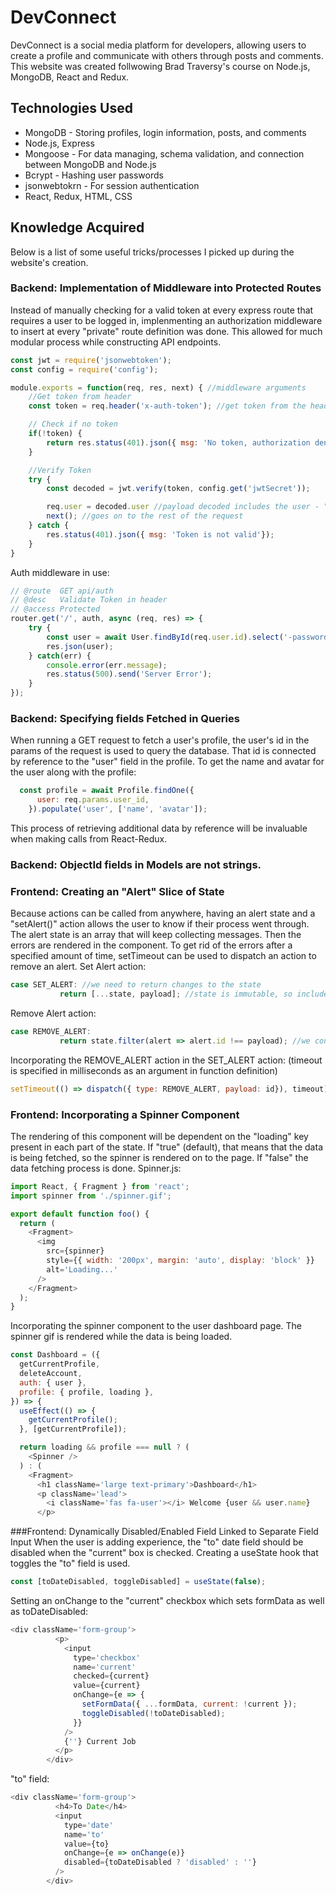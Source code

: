 # DevConnect
DevConnect is a social media platform for developers, allowing users to create a profile and communicate with others through posts and comments. This website was created follwowing Brad Traversy's course on Node.js, MongoDB, React and Redux.
## Technologies Used
* MongoDB - Storing profiles, login information, posts, and comments
* Node.js, Express
* Mongoose - For data managing, schema validation, and connection between MongoDB and Node.js
* Bcrypt - Hashing user passwords
* jsonwebtokrn - For session authentication
* React, Redux, HTML, CSS 
## Knowledge Acquired
Below is a list of some useful tricks/processes I picked up during the website's creation.
### Backend: Implementation of Middleware into Protected Routes
Instead of manually checking for a valid token at every express route that requires a user to be logged in, implenmenting an authorization middleware to insert at every "private" route definition was done. This allowed for much modular process while constructing API endpoints. 
```javascript
const jwt = require('jsonwebtoken');
const config = require('config');

module.exports = function(req, res, next) { //middleware arguments
    //Get token from header
    const token = req.header('x-auth-token'); //get token from the header

    // Check if no token 
    if(!token) {
        return res.status(401).json({ msg: 'No token, authorization denied'}); //ends here
    } 

    //Verify Token
    try {
        const decoded = jwt.verify(token, config.get('jwtSecret'));

        req.user = decoded.user //payload decoded includes the user - "req.user" now can be accessed in the route. 
        next(); //goes on to the rest of the request
    } catch {
        res.status(401).json({ msg: 'Token is not valid'});
    }
}
```
Auth middleware in use:
```javascript
// @route  GET api/auth
// @desc   Validate Token in header
// @access Protected
router.get('/', auth, async (req, res) => {
    try {
        const user = await User.findById(req.user.id).select('-password');
        res.json(user);
    } catch(err) {
        console.error(err.message);
        res.status(500).send('Server Error');
    }
});
```
### Backend: Specifying fields Fetched in Queries
When running a GET request to fetch a user's profile, the user's id in the params of the request is used to query the database. That id is connected by reference to the "user" field in the profile. To get the name and avatar for the user along with the profile: 
```javascript
  const profile = await Profile.findOne({
      user: req.params.user_id,
    }).populate('user', ['name', 'avatar']);
```
This process of retrieving additional data by reference will be invaluable when making calls from React-Redux.

### Backend: ObjectId fields in Models are not strings. 
### Frontend: Creating an "Alert" Slice of State
Because actions can be called from anywhere, having an alert state and a "setAlert()" action allows the user to know if their process went through. The alert state is an array that will keep collecting messages. Then the errors are rendered in the component. To get rid of the errors after a specified amount of time, setTimeout can be used to dispatch an action to remove an alert. 
Set Alert action: 
```javascript
case SET_ALERT: //we need to return changes to the state
           return [...state, payload]; //state is immutable, so include any state present
```
Remove Alert action:
```javascript
case REMOVE_ALERT:
           return state.filter(alert => alert.id !== payload); //we control payload in dispatch
```
Incorporating the REMOVE_ALERT action in the SET_ALERT action: (timeout is specified in milliseconds as an argument in function definition)
```javascript
setTimeout(() => dispatch({ type: REMOVE_ALERT, payload: id}), timeout)
```
### Frontend: Incorporating a Spinner Component
The rendering of this component will be dependent on the "loading" key present in each part of the state. If "true" (default), that means that the data is being fetched, so the spinner is rendered on to the page. If "false" the data fetching process is done. 
Spinner.js:
```javascript
import React, { Fragment } from 'react';
import spinner from './spinner.gif';

export default function foo() {
  return (
    <Fragment>
      <img
        src={spinner}
        style={{ width: '200px', margin: 'auto', display: 'block' }}
        alt='Loading...'
      />
    </Fragment>
  );
}
```
Incorporating the spinner component to the user dashboard page. The spinner gif is rendered while the data is being loaded.
```javascript
const Dashboard = ({
  getCurrentProfile,
  deleteAccount,
  auth: { user },
  profile: { profile, loading },
}) => {
  useEffect(() => {
    getCurrentProfile();
  }, [getCurrentProfile]);

  return loading && profile === null ? (
    <Spinner />
  ) : (
    <Fragment>
      <h1 className='large text-primary'>Dashboard</h1>
      <p className='lead'>
        <i className='fas fa-user'></i> Welcome {user && user.name}
      </p>
```
###Frontend: Dynamically Disabled/Enabled Field Linked to Separate Field Input
When the user is adding experience, the "to" date field should be disabled when the "current" box is checked. Creating a useState hook that toggles the "to" field is used. 
```javascript
const [toDateDisabled, toggleDisabled] = useState(false);
```
Setting an onChange to the "current" checkbox which sets formData  as well as toDateDisabled:
```javascript
<div className='form-group'>
          <p>
            <input
              type='checkbox'
              name='current'
              checked={current}
              value={current}
              onChange={e => {
                setFormData({ ...formData, current: !current });
                toggleDisabled(!toDateDisabled);
              }}
            />
            {''} Current Job
          </p>
        </div>
```
"to" field:
```javascript
<div className='form-group'>
          <h4>To Date</h4>
          <input
            type='date'
            name='to'
            value={to}
            onChange={e => onChange(e)}
            disabled={toDateDisabled ? 'disabled' : ''}
          />
        </div>
```


